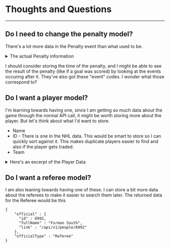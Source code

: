 # Thoughts and Questions
---
## Do I need to change the penalty model?
There's a lot more data in the Penalty event than what used to be. 

<details>
    <summary>The actual Penalty information</summary>
        
        "players" : [ {
          "player" : {
            "id" : 8477934,
            "fullName" : "Leon Draisaitl",
            "link" : "/api/v1/people/8477934"
          },
          "playerType" : "PenaltyOn"
        }, {
          "player" : {
            "id" : 8477935,
            "fullName" : "Sam Bennett",
            "link" : "/api/v1/people/8477935"
          },
          "playerType" : "DrewBy"
        } ],
        "result" : {
          "event" : "Penalty",
          "eventCode" : "FLA257",
          "eventTypeId" : "PENALTY",
          "description" : "Leon Draisaitl Tripping against Sam Bennett",
          "secondaryType" : "Tripping",
          "penaltySeverity" : "Minor",
          "penaltyMinutes" : 2
        },
        "about" : {
          "eventIdx" : 109,
          "eventId" : 257,
          "period" : 1,
          "periodType" : "REGULAR",
          "ordinalNum" : "1st",
          "periodTime" : "16:21",
          "periodTimeRemaining" : "03:39",
          "dateTime" : "2022-02-26T18:11:23Z",
          "goals" : {
            "away" : 1,
            "home" : 1
          }
        },
        "coordinates" : {
          "x" : -16.0,
          "y" : 32.0
        },
        "team" : {
          "id" : 22,
          "name" : "Edmonton Oilers",
          "link" : "/api/v1/teams/22",
          "triCode" : "EDM"
        }
</details>

I should consider storing the time of the penalty, and I might be able to see the result of the penalty (like if a goal was scored) by looking at the events occuring after it. They've also got these "event" codes. I wonder what those correspond to?

## Do I want a player model?
I'm learning towards having one, since I am getting so much data about the game through the normal API call, it might be worth storing more about the player. But let's think about what I'd want to store. 
- Name
- ID - There is one in the NHL data. This would be smart to store so I can quickly sort against it. This makes duplicate players easier to find and also if the player gets traded.
- Team

<details>    
    <summary>Here's an excerpt of the Player Data</summary>
    
    "ID8477932" : {
        "id" : 8477932,
        "fullName" : "Aaron Ekblad",
        "link" : "/api/v1/people/8477932",
        "firstName" : "Aaron",
        "lastName" : "Ekblad",
        "primaryNumber" : "5",
        "birthDate" : "1996-02-07",
        "currentAge" : 27,
        "birthCity" : "Windsor",
        "birthStateProvince" : "ON",
        "birthCountry" : "CAN",
        "nationality" : "CAN",
        "height" : "6' 4\"",
        "weight" : 215,
        "active" : true,
        "alternateCaptain" : true,
        "captain" : false,
        "rookie" : false,
        "shootsCatches" : "R",
        "rosterStatus" : "Y",
        "currentTeam" : {
          "id" : 13,
          "name" : "Florida Panthers",
          "link" : "/api/v1/teams/13",
          "triCode" : "FLA"
        },
        "primaryPosition" : {
          "code" : "D",
          "name" : "Defenseman",
          "type" : "Defenseman",
          "abbreviation" : "D"
        }
      }
</details>

## Do I want a referee model?
I am also leaning towards having one of these. I can store a bit more data about the referees to make it easier to search them later.
The returned data for the Referee would be this

```
{ 
    "official" : {
      "id" : 6992,
      "fullName" : "Furman South",
      "link" : "/api/v1/people/6992"
    },
    "officialType" : "Referee"
}
```
